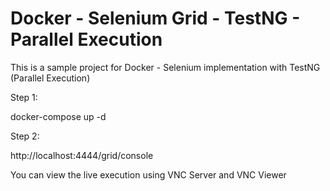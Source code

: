 # Docker - Selenium Grid - TestNG - Parallel Execution

This is a sample project for Docker - Selenium implementation with TestNG (Parallel Execution)

Step 1:

docker-compose up -d

Step 2:

http://localhost:4444/grid/console

You can view the live execution using VNC Server and VNC Viewer
